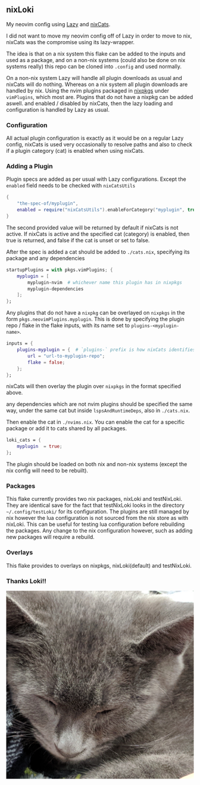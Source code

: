 ## nixLoki

My neovim config using [Lazy](https://github.com/folke/lazy.nvim) and [nixCats](https://github.com/BirdeeHub/nixCats-nvim).

I did not want to move my neovim config off of Lazy in order to move to nix, nixCats was the compromise using its lazy-wrapper. 

The idea is that on a nix system this flake can be added to the inputs and used
as a package, and on a non-nix systems (could also be done on nix systems really)
this repo can be cloned into `.config` and used normally.

On a non-nix system Lazy will handle all plugin downloads as usual and nixCats
will do nothing. Whereas on a nix system all plugin downloads are handled by nix.
Using the nvim plugins packaged in [nixpkgs](https://github.com/NixOS/nixpkgs) under `vimPlugins`, which most are. Plugins that do not have a nixpkg can be added aswell.
and enabled / disabled by nixCats, then the lazy loading and configuration is 
handled by Lazy as usual.

### Configuration
All actual plugin configuration is exactly as it would be on a regular Lazy config,
nixCats is used very occasionally to resolve paths and also to check if a plugin category (cat) is enabled when using nixCats. 

### Adding a Plugin
Plugin specs are added as per usual with Lazy configurations. 
Except the `enabled` field needs to be checked with `nixCatsUtils`

```lua
{
    "the-spec-of/myplugin",
    enabled = require("nixCatsUtils").enableForCategory("myplugin", true)
}
```

The second provided value will be returned by default if nixCats is not active.
If nixCats is active and the specified cat (category) is enabled, then true is 
returned, and false if the cat is unset or set to false.

After the spec is added a cat should be added to `./cats.nix`, specifying 
its package and any dependencies

```nix
startupPlugins = with pkgs.vimPlugins; {
    myplugin = [
        myplugin-nvim  # whichever name this plugin has in nixpkgs 
        myplugin-dependencies
    ];
};
```

Any plugins that do not have a `nixpkg` can be overlayed on `nixpkgs` in the form `pkgs.neovimPlugins.myplugin`.
This is done by specifying the plugin repo / flake in the flake inputs, with its name set to `plugins-<myplugin-name>`.

```nix
inputs = {
    plugins-myplugin = {  # `plugins-` prefix is how nixCats identifies plugins to be overlayed
        url = "url-to-myplugin-repo";
        flake = false;
    };
};
```

nixCats will then overlay the plugin over `nixpkgs` in the format specified above.

any dependencies which are not nvim plugins should be specified the same way,
under the same cat but inside `lspsAndRuntimeDeps`, also in `./cats.nix`.

Then enable the cat in `./nvims.nix`. You can enable the cat for a specific
package or add it to cats shared by all packages.
```nix
loki_cats = {
    myplugin  = true;
};
```
The plugin should be loaded on both nix and non-nix systems 
(except the nix config will need to be rebuilt).


### Packages
This flake currently provides two nix packages, nixLoki and testNixLoki.
They are identical save for the fact that testNixLoki looks in the directory
`~/.config/testLoki/` for its configuration. The plugins are still managed by
nix however the lua configuration is not sourced from the nix store as with
nixLoki. This can be useful for testing lua configuration before rebuilding the
packages. Any change to the nix configuration however, such as adding new 
packages will require a rebuild.

### Overlays
This flake provides to overlays on nixpkgs, nixLoki(default) and testNixLoki.

### Thanks Loki!!
![](./img/loki/1.jpg)
